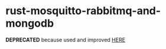 # rust-mosquitto-rabbitmq-and-mongodb

**DEPRECATED** because used and improved [HERE](https://github.com/Ks89/air-conditioner)
